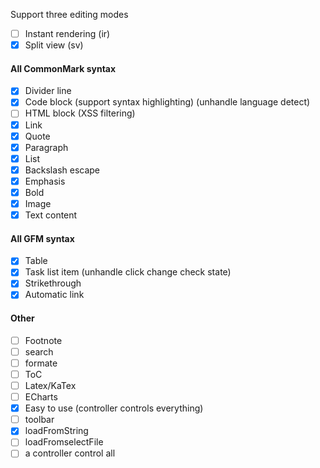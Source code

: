 Support three editing modes

- [ ] Instant rendering (ir)
- [x] Split view (sv)

#### All CommonMark syntax

- [x] Divider line
- [x] Code block (support syntax highlighting) (unhandle language detect)
- [ ] HTML block (XSS filtering)
- [x] Link
- [x] Quote
- [x] Paragraph
- [x] List
- [x] Backslash escape
- [x] Emphasis
- [x] Bold
- [x] Image
- [x] Text content

#### All GFM syntax

- [x] Table
- [x] Task list item (unhandle click change check state)
- [x] Strikethrough
- [x] Automatic link

#### Other

- [ ] Footnote
- [ ] search
- [ ] formate
- [ ] ToC
- [ ] Latex/KaTex
- [ ] ECharts
- [x] Easy to use (controller controls everything)
- [ ] toolbar
- [x] loadFromString
- [ ] loadFromselectFile
- [ ] a controller control all
